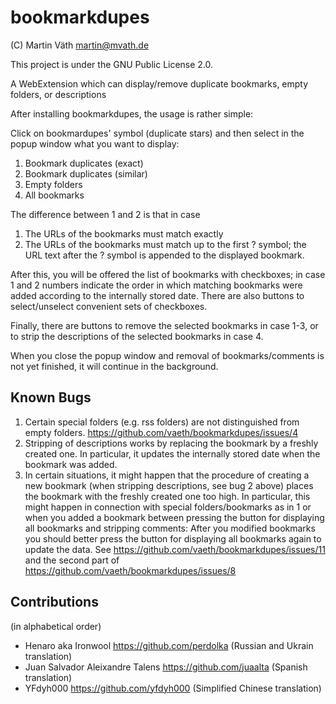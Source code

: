 # bookmarkdupes

(C) Martin Väth <martin@mvath.de>

This project is under the GNU Public License 2.0.

A WebExtension which can display/remove duplicate bookmarks, empty folders, or descriptions

After installing bookmarkdupes, the usage is rather simple:

Click on bookmardupes' symbol (duplicate stars) and then
select in the popup window what you want to display:

1. Bookmark duplicates (exact)
2. Bookmark duplicates (similar)
3. Empty folders
4. All bookmarks

The difference between 1 and 2 is that in case

1. The URLs of the bookmarks must match exactly
2. The URLs of the bookmarks must match up to the first ? symbol;
   the URL text after the ? symbol is appended to the displayed bookmark.

After this, you will be offered the list of bookmarks with checkboxes;
in case 1 and 2 numbers indicate the order in which matching bookmarks
were added according to the internally stored date.
There are also buttons to select/unselect convenient sets of checkboxes.

Finally, there are buttons to remove the selected bookmarks in case 1-3,
or to strip the descriptions of the selected bookmarks in case 4.

When you close the popup window and removal of bookmarks/comments is not
yet finished, it will continue in the background.

## Known Bugs

1. Certain special folders (e.g. rss folders) are not distinguished from
   empty folders.
   https://github.com/vaeth/bookmarkdupes/issues/4
2. Stripping of descriptions works by replacing the bookmark by a freshly
   created one. In particular, it updates the internally stored date when
   the bookmark was added.
3. In certain situations, it might happen that the procedure of creating a
   new bookmark (when stripping descriptions, see bug 2 above) places the
   bookmark with the freshly created one too high. In particular, this might
   happen in connection with special folders/bookmarks as in 1 or when you
   added a bookmark between pressing the button for displaying all bookmarks
   and stripping comments: After you modified bookmarks you should better
   press the button for displaying all bookmarks again to update the data.
   See https://github.com/vaeth/bookmarkdupes/issues/11 and the second part of
   https://github.com/vaeth/bookmarkdupes/issues/8

## Contributions

(in alphabetical order)

- Henaro aka Ironwool https://github.com/perdolka (Russian and Ukrain translation)
- Juan Salvador Aleixandre Talens https://github.com/juaalta (Spanish translation)
- YFdyh000 <yfdyh000 at gmail.com> https://github.com/yfdyh000 (Simplified Chinese translation)
